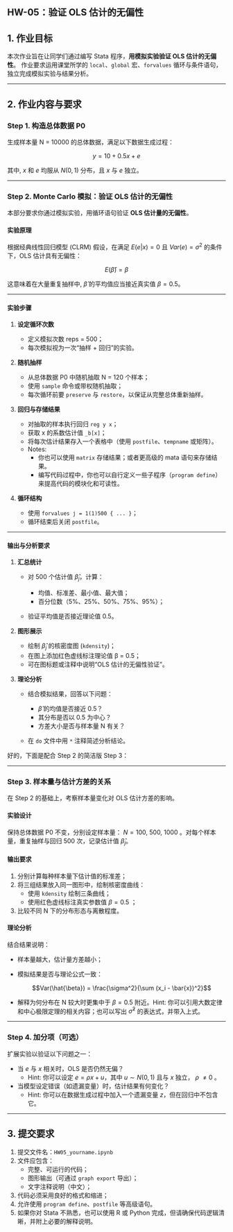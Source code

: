 ## HW-05：验证 OLS 估计的无偏性

## 1. 作业目标

本次作业旨在让同学们通过编写 Stata 程序，**用模拟实验验证 OLS 估计的无偏性**。
作业要求运用课堂所学的 `local`、`global` 宏、`forvalues` 循环与条件语句，独立完成模拟实验与结果分析。

---

## 2. 作业内容与要求

### Step 1. 构造总体数据 P0

生成样本量 N = 10000 的总体数据，满足以下数据生成过程：

$$y = 10 + 0.5x +e $$

其中, $x$ 和 $e$ 均服从 $N(0, 1)$ 分布，且 $x$ 与 $e$ 独立。

---

### Step 2. Monte Carlo 模拟：验证 OLS 估计的无偏性

本部分要求你通过模拟实验，用循环语句验证 **OLS 估计量的无偏性**。

#### 实验原理

根据经典线性回归模型 (CLRM) 假设，在满足 $E(e|x)=0$ 且 $Var(e)=\sigma^2$ 的条件下，OLS 估计具有无偏性：

$$
E(\hat{\beta}) = \beta
$$

这意味着在大量重复抽样中, $\hat{\beta}$ 的平均值应当接近真实值 $\beta=0.5$。

---

#### 实验步骤

1. **设定循环次数**

   * 定义模拟次数 reps = 500；
   * 每次模拟视为一次“抽样 + 回归”的实验。

2. **随机抽样**

   * 从总体数据 P0 中随机抽取 N = 120 个样本；
   * 使用 `sample` 命令或带权随机抽取；
   * 每次循环前要 `preserve` 与 `restore`，以保证从完整总体重新抽样。

3. **回归与存储结果**

   * 对抽取的样本执行回归 `reg y x`；
   * 获取 x 的系数估计值 `_b[x]`；
   * 将每次估计结果存入一个表格中（使用 `postfile`、`tempname` 或矩阵）。
   * Notes: 
     * 你也可以使用 `matrix` 存储结果；或者更高级的 mata 语句来存储结果。
     * 编写代码过程中，你也可以自行定义一些子程序（`program define`）来提高代码的模块化和可读性。

4. **循环结构**

   * 使用 `forvalues j = 1(1)500 { ... }`；
   * 循环结束后关闭 `postfile`。

---

#### 输出与分析要求

1. **汇总统计**

   * 对 500 个估计值 ${\hat{\beta}_j}$，计算：

     * 均值、标准差、最小值、最大值；
     * 百分位数（5%、25%、50%、75%、95%）；
   * 验证平均值是否接近理论值 0.5。

2. **图形展示**

   * 绘制 $\hat{\beta}_j$ 的核密度图 (`kdensity`)；
   * 在图上添加红色虚线标注理论值 β = 0.5；
   * 可在图标题或注释中说明“OLS 估计的无偏性验证”。

3. **理论分析**

   * 结合模拟结果，回答以下问题：

     * $\hat{\beta}$ 的均值是否接近 0.5？
     * 其分布是否以 0.5 为中心？
     * 方差大小是否与样本量 N 有关？
   * 在 `do` 文件中用 `*` 注释简述分析结论。

好的，下面是配合 Step 2 的简洁版 Step 3：

---

### Step 3. 样本量与估计方差的关系

在 Step 2 的基础上，考察样本量变化对 OLS 估计方差的影响。

#### 实验设计

保持总体数据 P0 不变，分别设定样本量： $N = 100,\ 500,\ 1000$ 。对每个样本量，重复抽样与回归 500 次，记录估计值 $\hat{\beta}_j$。

#### 输出要求

1. 分别计算每种样本量下估计值的标准差；
2. 将三组结果放入同一图形中，绘制核密度曲线：
   * 使用 `kdensity` 绘制三条曲线；
   * 使用红色虚线标注真实参数值 $\beta = 0.5$ ；
3. 比较不同 N 下的分布形态与离散程度。

#### 理论分析

结合结果说明：

* 样本量越大，估计量方差越小；
* 模拟结果是否与理论公式一致：
  
  $$Var(\hat{\beta}) = \frac{\sigma^2}{\sum (x_i - \bar{x})^2}$$

* 解释为何分布在 N 较大时更集中于 $\beta = 0.5$ 附近。Hint: 你可以引用大数定律和中心极限定理的相关内容；也可以写出 $\hat{\sigma}^2$ 的表达式，并带入上式。



---

### Step 4. 加分项（可选）

扩展实验以验证以下问题之一：

* 当 $e$ 与 $x$ 相关时，OLS 是否仍然无偏？
  * Hint: 你可以设定 $e = \rho x + u$，其中 $u \sim N(0,1)$ 且与 $x$ 独立， $\rho$ $\neq 0$ 。
* 当模型设定错误（如遗漏变量）时，估计结果有何变化？
  * Hint: 你可以在数据生成过程中加入一个遗漏变量 $z$，但在回归中不包含它。

---

## 3. 提交要求

1. 提交文件名：`HW05_yourname.ipynb`
2. 文件应包含：
   * 完整、可运行的代码；
   * 图形输出（可通过 `graph export` 导出）；
   * 文字注释说明（中文）；
3. 代码必须采用良好的格式和缩进；
4. 允许使用 `program define`、`postfile` 等高级语句。
5. 如果你对 Stata 不熟悉，也可以使用 R 或 Python 完成，但请确保代码逻辑清晰，并附上必要的解释说明。


